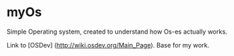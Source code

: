 # myOs
Simple Operating system, created to understand how Os-es actually works.

Link to [OSDev] (http://wiki.osdev.org/Main_Page). Base for my work.
